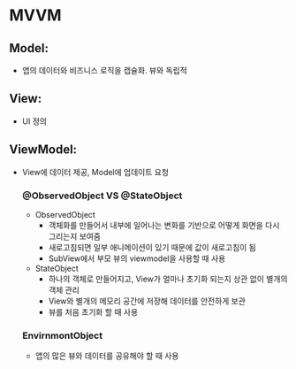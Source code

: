 # MVVM

## Model:

- 앱의 데이터와 비즈니스 로직을 캡슐화. 뷰와 독립적

## View:

- UI 정의

## ViewModel:

- View에 데이터 제공, Model에 업데이트 요청
    
    ### @ObservedObject VS @StateObject
    
    - ObservedObject
        - 객체화를 만들어서 내부에 일어나는 변화를 기반으로 어떻게 화면을 다시 그리는지 보여줌
        - 새로고침되면 일부 애니메이션이 있기 때문에 값이 새로고침이 됨
        - SubView에서 부모 뷰의 viewmodel을 사용할 때 사용
    - StateObject
        - 하나의 객체로 만들어지고, View가 얼마나 초기화 되는지 상관 없이 별개의 객체 관리
        - View와 별개의 메모리 공간에 저장해 데이터를 안전하게 보관
        - 뷰를 처음 초기화 할 때 사용
    
    ### EnvirnmontObject
    
    - 앱의 많은 뷰와 데이터를 공유해야 할 때 사용
